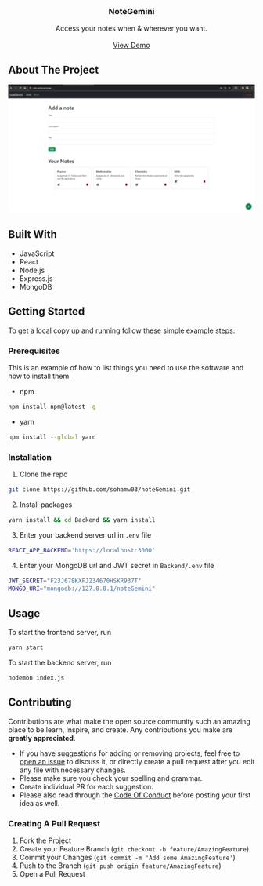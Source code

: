 <br/>
<p align="center">
  <h3 align="center">NoteGemini</h3>

  <p align="center">
    Access your notes when & wherever you want.
    <br/>
    <br/>
    <a href="https://note-gemini.vercel.app">View Demo</a>
  </p>
</p>

## About The Project

![Screen Shot](./Screenshot.png)

## Built With

- JavaScript
- React
- Node.js
- Express.js
- MongoDB

## Getting Started

To get a local copy up and running follow these simple example steps.

### Prerequisites

This is an example of how to list things you need to use the software and how to install them.

- npm

```sh
npm install npm@latest -g
```

- yarn

```sh
npm install --global yarn
```

### Installation

1. Clone the repo

```sh
git clone https://github.com/sohamw03/noteGemini.git
```

2. Install packages

```sh
yarn install && cd Backend && yarn install
```

3. Enter your backend server url in `.env` file

```sh
REACT_APP_BACKEND='https://localhost:3000'
```

4. Enter your MongoDB url and JWT secret in `Backend/.env` file

```sh
JWT_SECRET="F23J678KXFJ234670HSKR937T"
MONGO_URI="mongodb://127.0.0.1/noteGemini"
```

## Usage

To start the frontend server, run

```sh
yarn start
```

To start the backend server, run

```sh
nodemon index.js
```

## Contributing

Contributions are what make the open source community such an amazing place to be learn, inspire, and create. Any contributions you make are **greatly appreciated**.

- If you have suggestions for adding or removing projects, feel free to [open an issue](https://github.com/sohamw03/noteGemini/issues/new) to discuss it, or directly create a pull request after you edit any file with necessary changes.
- Please make sure you check your spelling and grammar.
- Create individual PR for each suggestion.
- Please also read through the [Code Of Conduct](https://github.com/sohamw03/noteGemini/blob/main/CODE_OF_CONDUCT.md) before posting your first idea as well.

### Creating A Pull Request

1. Fork the Project
2. Create your Feature Branch (`git checkout -b feature/AmazingFeature`)
3. Commit your Changes (`git commit -m 'Add some AmazingFeature'`)
4. Push to the Branch (`git push origin feature/AmazingFeature`)
5. Open a Pull Request
